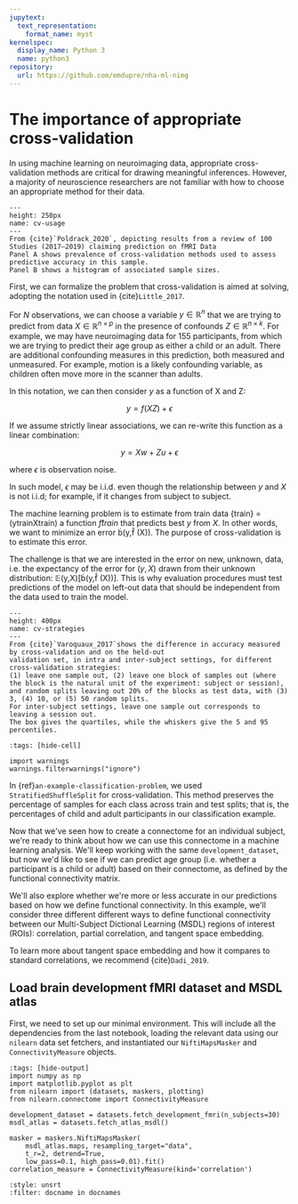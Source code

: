 ```yaml
---
jupytext:
  text_representation:
    format_name: myst
kernelspec:
  display_name: Python 3
  name: python3
repository:
  url: https://github.com/emdupre/nha-ml-nimg
---
```


# The importance of appropriate cross-validation


In using machine learning on neuroimaging data, appropriate cross-validation methods are critical for drawing meaningful inferences.
However, a majority of neuroscience researchers are not familiar with how to choose an appropriate method for their data.

```{figure} ../images/poldrack-2020-fig3.jpg
---
height: 250px
name: cv-usage
---
From {cite}`Poldrack_2020`, depicting results from a review of 100 Studies (2017–2019) claiming prediction on fMRI Data
Panel A shows prevalence of cross-validation methods used to assess predictive accuracy in this sample.
Panel B shows a histogram of associated sample sizes.
```

First, we can formalize the problem that cross-validation is aimed at solving, adopting the notation used in {cite}`Little_2017`. 

For $N$ observations, we can choose a variable $y \in \mathbb{R}^n$ that we are trying to predict from data $X \in \mathbb{R}^{n \times p}$ in the presence of confounds $Z \in \mathbb{R}^{n \times k}$⁠.
For example, we may have neuroimaging data for 155 participants, from which we are trying to predict their age group as either a child or an adult.
There are additional confounding measures in this prediction, both measured and unmeasured.
For example, motion is a likely confounding variable, as children often move more in the scanner than adults.

In this notation, we can then consider $y$ as a function of X and Z:

$$
  y = f(XZ) + \epsilon
$$

If we assume strictly linear associations, we can re-write this function as a linear combination:

$$
  y = Xw + Zu + \epsilon
$$

where $\epsilon$ is observation noise.

In such model, $\epsilon$ may be i.i.d. even though the relationship between $y$ and $X$ is not i.i.d; for example, if it changes from subject to subject.

The machine learning problem is to estimate from train data {train} = (ytrainXtrain) a function $f̂{train}$ that predicts best $y$ from $X$.
In other words, we want to minimize an error (y,f̂ (X))⁠.
The purpose of cross-validation is to estimate this error. 

The challenge is that we are interested in the error on new, unknown, data, i.e. the expectancy of the error for $(y, X)$ drawn from their unknown distribution: 𝔼(y,X)[(y,f̂ (X))].
This is why evaluation procedures must test predictions of the model on left-out data that should be independent from the data used to train the model.

```{figure} ../images/varoquaux-2016-fig6.png
---
height: 400px
name: cv-strategies
---
From {cite}`Varoquaux_2017`shows the difference in accuracy measured by cross-validation and on the held-out
validation set, in intra and inter-subject settings, for different cross-validation strategies:
(1) leave one sample out, (2) leave one block of samples out (where the block is the natural unit of the experiment: subject or session), and random splits leaving out 20% of the blocks as test data, with (3) 3, (4) 10, or (5) 50 random splits. 
For inter-subject settings, leave one sample out corresponds to leaving a session out.
The box gives the quartiles, while the whiskers give the 5 and 95 percentiles.
```

```{code-cell} python3
:tags: [hide-cell]

import warnings
warnings.filterwarnings("ignore")
```
In {ref}`an-example-classification-problem`, we used `StratifiedShuffleSplit` for cross-validation.
This method preserves the percentage of samples for each class across train and test splits; that is, the percentages of child and adult participants in our classification example.

Now that we've seen how to create a connectome for an individual subject,
we're ready to think about how we can use this connectome in a machine learning analysis.
We'll keep working with the same `development_dataset`,
but now we'd like to see if we can predict age group
(i.e. whether a participant is a child or adult) based on their connectome,
as defined by the functional connectivity matrix.

We'll also explore whether we're more or less accurate in our predictions based on how we define functional connectivity.
In this example, we'll consider three different different ways to define functional connectivity
between our Multi-Subject Dictional Learning (MSDL) regions of interest (ROIs):
correlation, partial correlation, and tangent space embedding.

To learn more about tangent space embedding and how it compares to standard correlations,
we recommend {cite}`Dadi_2019`.

## Load brain development fMRI dataset and MSDL atlas

First, we need to set up our minimal environment.
This will include all the dependencies from the last notebook,
loading the relevant data using our `nilearn` data set fetchers,
and instantiated our `NiftiMapsMasker` and `ConnectivityMeasure` objects.

```{code-cell} python3
:tags: [hide-output]
import numpy as np
import matplotlib.pyplot as plt
from nilearn import (datasets, maskers, plotting)
from nilearn.connectome import ConnectivityMeasure

development_dataset = datasets.fetch_development_fmri(n_subjects=30)
msdl_atlas = datasets.fetch_atlas_msdl()

masker = maskers.NiftiMapsMasker(
    msdl_atlas.maps, resampling_target="data",
    t_r=2, detrend=True,
    low_pass=0.1, high_pass=0.01).fit()
correlation_measure = ConnectivityMeasure(kind='correlation')
```

```{bibliography} references.bib
:style: unsrt
:filter: docname in docnames
```
